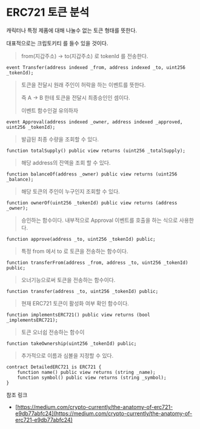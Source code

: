 # ERC721 토큰 분석

캐릭터나 특정 제품에 대해 나눌수 없는 토큰 형태를 뜻한다.

대표적으로는 크립토키티 를 들수 있을 것이다.

> from\(지갑주소\) -&gt; to\(지갑주소\) 로 tokenId 를 전송한다.

```
event Transfer(address indexed _from, address indexed _to, uint256 _tokenId);
```

> 토큰을 전달시 원래 주인이 허락을 하는 이벤트를 뜻한다.
>
> 즉 A -&gt; B 한테 토큰을 전달시 최종승인인 셈이다.
>
> 이벤트 함수인걸 유의하자

```
event Approval(address indexed _owner, address indexed _approved, uint256 _tokenId);
```

> 발급된 최종 수량을 조회할 수 있다.

```
function totalSupply() public view returns (uint256 _totalSupply);
```

> 해당 address의 잔액을 조회 할 수 있다.

```
function balanceOf(address _owner) public view returns (uint256 _balance);
```

> 해당 토큰의 주인이 누구인지 조회할 수 있다.

```
function ownerOf(uint256 _tokenId) public view returns (address _owner);
```

> 승인하는 함수이다. 내부적으로 Approval 이벤트를 호출을 하는 식으로 사용한다.

```
function approve(address _to, uint256 _tokenId) public;
```

> 특정 from 에서 to 로 토큰을 전송하는 함수이다.

```
function transferFrom(address _from, address _to, uint256 _tokenId) public;
```

> 오너기능으로써 토큰을 전송하는 함수이다.

```
function transfer(address _to, uint256 _tokenId) public;
```

> 현재 ERC721 토큰이 활성화 여부 확인 함수이다.

```
function implementsERC721() public view returns (bool _implementsERC721);
```

> 토큰 오너쉽 전송하는 함수이

```
function takeOwnership(uint256 _tokenId) public;
```

> 추가적으로 이름과 심볼을 지정할 수 있다.

```
contract DetailedERC721 is ERC721 {
    function name() public view returns (string _name);
    function symbol() public view returns (string _symbol);
}
```



참조 링크

* [https://medium.com/crypto-currently/the-anatomy-of-erc721-e9db77abfc24](https://medium.com/crypto-currently/the-anatomy-of-erc721-e9db77abfc24)



